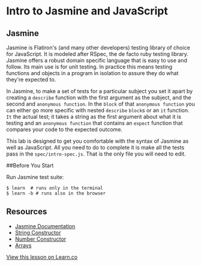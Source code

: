 # Intro to Jasmine and JavaScript
## Jasmine

Jasmine is Flatiron's (and many other developers) testing library of choice for JavaScript.  It is modeled after RSpec, the de facto ruby testing library.  Jasmine offers a robust domain specific language that is easy to use and follow.  Its main use is for unit testing. In practice this means testing functions and objects in a program in isolation to assure they do what they're expected to.

In Jasmine, to make a set of tests for a particular subject you set it apart by creating a `describe` function with the first argument as the subject, and the second and `anonymous function`.  In the `block` of that `anonymous function` you can either go more specific with nested `describe` `block`s or an `it` function. `It` the actual test; it takes a string as the first argument about what it is testing and an `anonymous function` that contains an `expect` function that compares your code to the expected outcome.  

This lab is designed to get you comfortable with the syntax of Jasmine as well as JavaScript.  All you need to do to complete it is make all the tests pass in the `spec/intro-spec.js`.  That is the only file you will need to edit.

##Before You Start

Run Jasmine test suite:

  ```shell
  $ learn  # runs only in the terminal
  $ learn -b # runs also in the browser
  ```

## Resources
* [Jasmine Documentation](http://jasmine.github.io/2.0/introduction.html)
* [String Constructor](https://developer.mozilla.org/en-US/docs/Web/JavaScript/Reference/Global_Objects/String)
* [Number Constructor](https://developer.mozilla.org/en-US/docs/Web/JavaScript/Reference/Global_Objects/Number)
* [Arrays](https://developer.mozilla.org/en-US/docs/Web/JavaScript/Reference/Global_Objects/Array)

<a href='https://learn.co/lessons/intro-to-js-and-jasmine' data-visibility='hidden'>View this lesson on Learn.co</a>
